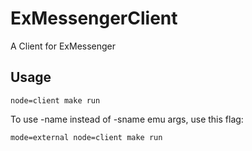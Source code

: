 # ExMessengerClient

A Client for ExMessenger

## Usage

```
node=client make run
```

To use -name instead of -sname emu args, use this flag:

```
mode=external node=client make run
```